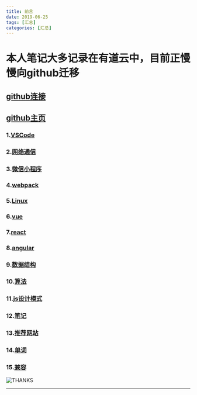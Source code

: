 ```yaml
---
title: 前言
date: 2019-06-25
tags: [汇总]
categories: [汇总]
---
```


# 本人笔记大多记录在有道云中，目前正慢慢向github迁移

<!--more-->
<!--[github图床] https://raw.githubusercontent.com/zc1789284658/Code-Note/master/ -->
<!--[测试链接](https://github.com/zc1789284658/Code-Note/edit/master/README.md)-->

<!--欢迎进行[百度](https://www.baidu.com) -->

<!--也欢迎各种[跤流](https://space.bilibili.com/335434431)-->

<!--更更欢迎`star`以及`fork`-->
## [github连接](https://github.com/zc1789284658/Code-Note)

## [github主页](https://zc1789284658.github.io/)

### 1.[VSCode](https://github.com/zc1789284658/Code-Note/blob/master/VSCode/main.md)

### 2.[网络通信](https://github.com/zc1789284658/Code-Note/blob/master/Net/main.md)

### 3.[微信小程序](https://github.com/zc1789284658/Code-Note/blob/master/WX/main.md)

### 4.[webpack](https://github.com/zc1789284658/Code-Note/blob/master/webpack/main.md)

### 5.[Linux](https://github.com/zc1789284658/Code-Note/blob/master/linux/main.md)

### 6.[vue](https://github.com/zc1789284658/Code-Note/blob/master/vue/main.md)

### 7.[react](https://github.com/zc1789284658/Code-Note/blob/master/react/main.md)

### 8.[angular](https://github.com/zc1789284658/Code-Note/blob/master/ng/main.md)

### 9.[数据结构](https://github.com/zc1789284658/Code-Note/blob/master/data-structrue/main.md)

### 10.[算法](https://github.com/zc1789284658/Code-Note/blob/master/algorithm/main.md)

### 11.[js设计模式](https://github.com/zc1789284658/Code-Note/blob/master/design-pattern/main.md)

### 12.[笔记](https://github.com/zc1789284658/Code-Note/blob/master/notes/main.md)

### 13.[推荐网站](https://github.com/zc1789284658/Code-Note/blob/master/webSites/main.md)

### 14.[单词](https://github.com/zc1789284658/Code-Note/blob/master/words/main.md)

### 15.[兼容](https://github.com/zc1789284658/Code-Note/blob/master/compatible/main.md)

![THANKS](https://avatars2.githubusercontent.com/u/15063583?s=40&v=4)



---

[](这是样式表)
<style>
.color__main{color:#00a0e9}
</style>

